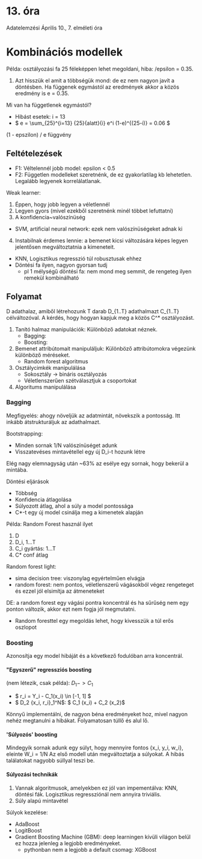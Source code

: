 # 13. óra
Adatelemzési Április 10., 7. elméleti óra

# Kombinációs modellek

Példa: osztályozási fa 25 féleképpen lehet megoldani, hiba: /epsilon = 0.35.

1. Azt hisszük el amit a többségük mond: de ez nem nagyon javít a döntésben. Ha függenek egymástól az eredmények akkor a közös eredmény is e = 0.35.


Mi van ha függetlenek egymástól?
* Hibást esetek: i = 13
* $ e = \sum_{25}^{i=13}  {25}{alatt}{i} e^i (1-e)^{(25-i)} = 0.06 $

(1 - epszilon) / e függvény

## Feltételezések


* F1: Véltelennél jobb model: epsilon < 0.5
* F2: Független modelleket szeretnénk, de ez gyakorlatilag kb lehetetlen. Legalább legyenek korrelálatlanak.

Weak learner:
1. Éppen, hogy jobb legyen a véletlennél
2. Legyen gyors (mivel ezekből szeretnénk minél többet lefuttatni)
3. A konfidencia~valószínüség
 * SVM, artificial neural network: ezek nem valószínüségeket adnak ki
4. Instabilnak érdemes lennie: a bemenet kicsi változására képes legyen jelentősen megváltoztatnia a kimeneteit.
 * KNN, Logisztikus regresszió túl robusztusak ehhez
 * Döntési fa ilyen, nagyon gyorsan tudj
     - pl 1 mélységű döntési fa: nem mond meg semmit, de rengeteg ilyen remekül kombinálható

## Folyamat
D adathalaz, amiből létrehozunk T darab D_{1..T} adathalmazt C_{1..T} célváltozóval. A kérdés, hogy hogyan kapjuk meg a közös C^* osztályozást.

1. Tanító halmaz manipulációk: Különböző adatokat néznek.
    - Bagging:
    - Boosting:
2. Bemenet attribútomait manipuláljuk: Különböző attribútomokra végezünk különböző méréseket.
    - Random forest algoritmus
3. Osztálycimkék manipulálása
    * Sokosztály -> bináris osztályozás
    * Véletlenszerűen szétválasztjuk a csoportokat
4. Algoritums manipulálása

### Bagging
Megfigyelés: ahogy növeljük az adatmintát, növekszik a pontosság. Itt inkább átstrukturáljuk az adathalmazt.

Bootstrapping:
* Minden sornak 1/N valószínüséget adunk
* Visszatevéses mintavétellel egy új D_i-t hozunk létre

Elég nagy elemnagyság után ~63% az esélye egy sornak, hogy bekerül a mintába.

Döntési eljárások
- Többség
- Konfidencia átlagolása
- Súlyozott átlag, ahol a súly a model pontossága
- C*-t egy új model csinálja meg a kimenetek alapján

Példa:
Random Forest használ ilyet
1. D
2. D_i, 1...T
3. C_i gyártás: 1...T
4. C* conf átlag

Random forest light:
* sima decision tree: viszonylag egyértelműen elvágja
* random forest: nem pontos, véletlenszerű vágásokból végez rengeteget és ezzel jól elsimítja az átmeneteket

DE: a random forest egy vágási pontra koncentrál és ha sűrűség nem egy ponton változik, akkor ezt nem fogja jól megmutatni.
* Random foresttel egy megoldás lehet, hogy kivesszük a túl erős oszlopot

### Boosting
Azonosítja egy model hibáját és a következő fodulóban arra koncentrál.

#### "Egyszerű" **regressziós** boosting
(nem létezik, csak példa): $D_1 -> C_1$
* $ r_i = Y_i - C_1(x_i) \in [-1, 1] $
* $ D_2 \{x_i, r_i\}_1^N$: $ C_1 (x_i) + C_2 (x_2)$

Könnyű implementálni, de nagyon béna eredményeket hoz, mivel nagyon nehéz megtanulni a hibákat. Folyamatosan túllő és alul lő.

#### 'Súlyozós' boosting
Mindegyik sornak adunk egy súlyt, hogy mennyire fontos {x_i, y_i, w_i}, eleinte W_i = 1/N
Az első modell után megváltoztatja a súlyokat. A hibás találatokat nagyobb súllyal teszi be.

#### Súlyozási technikák
1. Vannak algoritmusok, amelyekben ez jól van impementálva: KNN, döntési fák. Logisztikus regressziónál nem annyira triviális.
2. Súly alapú mintavétel

Súlyok kezelése:
* AdaBoost
* LogitBoost
* Gradient Boosting Machine (GBM): deep learningen kívüli világon belül ez hozza jelenleg a legjobb eredményeket.
    - pythonban nem a legjobb a default csomag: XGBoost
